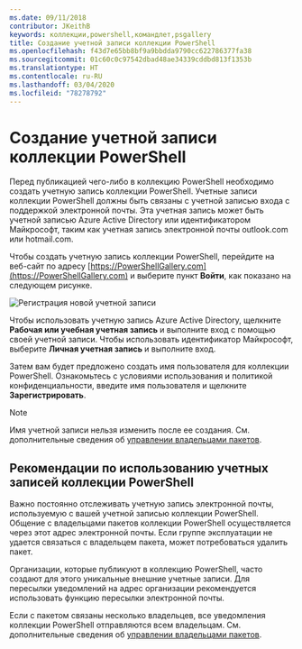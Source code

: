 ```yaml
---
ms.date: 09/11/2018
contributor: JKeithB
keywords: коллекции,powershell,командлет,psgallery
title: Создание учетной записи коллекции PowerShell
ms.openlocfilehash: f43d7e65bb8bf9a9bbdda9790cc622786377fa38
ms.sourcegitcommit: 01c60c0c97542dbad48ae34339cddbd813f1353b
ms.translationtype: HT
ms.contentlocale: ru-RU
ms.lasthandoff: 03/04/2020
ms.locfileid: "78278792"
---
```

# <a name="creating-a-powershell-gallery-account"></a>Создание учетной записи коллекции PowerShell

Перед публикацией чего-либо в коллекцию PowerShell необходимо создать учетную запись коллекции PowerShell.
Учетные записи коллекции PowerShell должны быть связаны с учетной записью входа с поддержкой электронной почты. Эта учетная запись может быть учетной записью Azure Active Directory или идентификатором Майкрософт, таким как учетная запись электронной почты outlook.com или hotmail.com.

Чтобы создать учетную запись коллекции PowerShell, перейдите на веб-сайт по адресу [https://PowerShellGallery.com](https://PowerShellGallery.com) и выберите пункт **Войти**, как показано на следующем рисунке.

![Регистрация новой учетной записи](media/creating-an-account/CreateAccount-Register.png)

Чтобы использовать учетную запись Azure Active Directory, щелкните **Рабочая или учебная учетная запись** и выполните вход с помощью своей учетной записи. Чтобы использовать идентификатор Майкрософт, выберите **Личная учетная запись** и выполните вход.

Затем вам будет предложено создать имя пользователя для коллекции PowerShell. Ознакомьтесь с условиями использования и политикой конфиденциальности, введите имя пользователя и щелкните **Зарегистрировать**.

> [!NOTE]
> Имя учетной записи нельзя изменить после ее создания. См. дополнительные сведения об [управлении владельцами пакетов](managing-package-owners.md).

## <a name="recommended-practices-for-powershell-gallery-accounts"></a>Рекомендации по использованию учетных записей коллекции PowerShell

Важно постоянно отслеживать учетную запись электронной почты, используемую с вашей учетной записью коллекции PowerShell. Общение с владельцами пакетов коллекции PowerShell осуществляется через этот адрес электронной почты. Если группе эксплуатации не удается связаться с владельцем пакета, может потребоваться удалить пакет.

Организации, которые публикуют в коллекцию PowerShell, часто создают для этого уникальные внешние учетные записи. Для пересылки уведомлений на адрес организации рекомендуется использовать функцию пересылки электронной почты.

Если с пакетом связаны несколько владельцев, все уведомления коллекции PowerShell отправляются всем владельцам. См. дополнительные сведения об [управлении владельцами пакетов](managing-package-owners.md).
